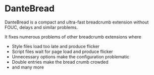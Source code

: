 
# DanteBread #

DanteBread is a compact and ultra-fast breadcrumb extension without FOUC, delays and similar problems.

It fixes numerous problems of other breadcrumb extensions where 
* Style files load too late and produce flicker 
* Script files wait for page load and produce flicker 
* Unnecessary options make the configuration problematic 
* Double entries make the bread crumb crowded  
* and many more  
  